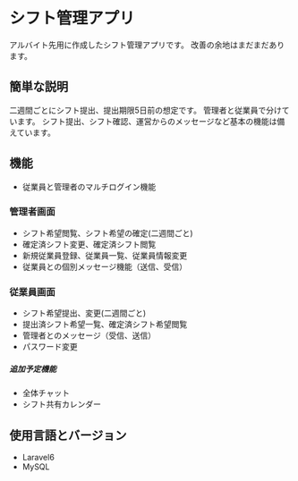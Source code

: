 # シフト管理アプリ

アルバイト先用に作成したシフト管理アプリです。
改善の余地はまだまだあります。

## 簡単な説明

二週間ごとにシフト提出、提出期限5日前の想定です。
管理者と従業員で分けています。
シフト提出、シフト確認、運営からのメッセージなど基本の機能は備えています。

## 機能
- 従業員と管理者のマルチログイン機能

###  管理者画面　
- シフト希望閲覧、シフト希望の確定(二週間ごと)
- 確定済シフト変更、確定済シフト閲覧
- 新規従業員登録、従業員一覧、従業員情報変更
- 従業員との個別メッセージ機能（送信、受信）

###  従業員画面　
- シフト希望提出、変更(二週間ごと)
- 提出済シフト希望一覧、確定済シフト希望閲覧
- 管理者とのメッセージ（受信、送信）
- パスワード変更

##### 追加予定機能
- 全体チャット
- シフト共有カレンダー

## 使用言語とバージョン
- Laravel6
- MySQL
